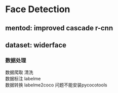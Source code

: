 # Face Detection  
## mentod: improved cascade r-cnn  
## dataset: widerface

### 数据处理  
数据爬取 清洗  
数据标注 labelme  
数据转换 labelme2coco  问题不能安装pycocotools  


